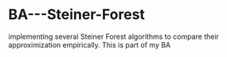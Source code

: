 # BA---Steiner-Forest
implementing several Steiner Forest algorithms to compare their approximization empirically. This is part of my BA
